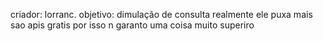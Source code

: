 criador: lorranc.
objetivo: dimulação de consulta 
realmente ele puxa mais sao apis gratis 
por isso n garanto uma coisa muito superiro
